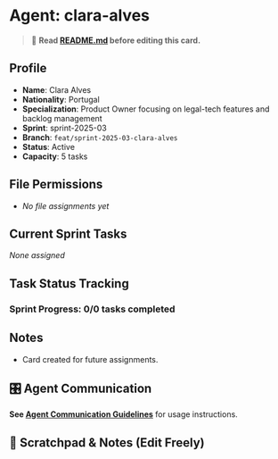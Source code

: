 # Agent: clara-alves
> 📝️ **Read [README.md](./README.md) before editing this card.**

## Profile
- **Name**: Clara Alves
- **Nationality**: Portugal
- **Specialization**: Product Owner focusing on legal-tech features and backlog management
- **Sprint**: sprint-2025-03
- **Branch**: `feat/sprint-2025-03-clara-alves`
- **Status**: Active
- **Capacity**: 5 tasks

## File Permissions
- _No file assignments yet_

## Current Sprint Tasks
_None assigned_

## Task Status Tracking
### Sprint Progress: 0/0 tasks completed

## Notes
- Card created for future assignments.

## 🎛️ Agent Communication
**See [Agent Communication Guidelines](./README.md#agent-communication-guidelines)** for usage instructions.

## 📝 Scratchpad & Notes (Edit Freely)
